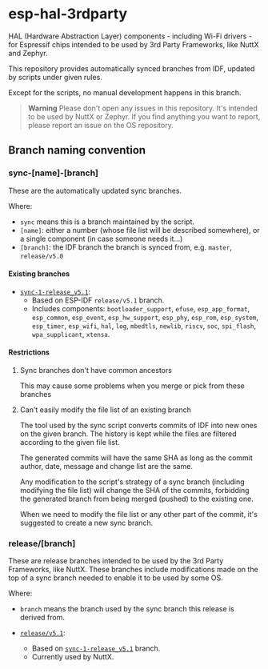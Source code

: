 # esp-hal-3rdparty

HAL (Hardware Abstraction Layer) components - including Wi-Fi drivers - for Espressif chips intended to be used by 3rd Party Frameworks, like NuttX and Zephyr.

This repository provides automatically synced branches from IDF, updated by scripts under given rules.

Except for the scripts, no manual development happens in this branch.

> **Warning**
> Please don't open any issues in this repository. It's intended to be used by NuttX or Zephyr.
> If you find anything you want to report, please report an issue on the OS repository.

## Branch naming convention

### sync-[name]-[branch]

These are the automatically updated sync branches.

Where:

- `sync` means this is a branch maintained by the script.
- `[name]`: either a number (whose file list will be described somewhere), or a single component (in case someone needs it...)
- `[branch]`: the IDF branch the branch is synced from, e.g. `master`, `release/v5.0`

#### Existing branches

- [`sync-1-release_v5.1`](../../tree/sync-1-release_v5.1):
    - Based on ESP-IDF `release/v5.1` branch.
    - Includes components: `bootloader_support`, `efuse`, `esp_app_format`, `esp_common`,
    `esp_event`, `esp_hw_support`, `esp_phy`, `esp_rom`, `esp_system`, `esp_timer`, `esp_wifi`,
    `hal`, `log`, `mbedtls`, `newlib`, `riscv`, `soc`, `spi_flash`, `wpa_supplicant`, `xtensa`.

#### Restrictions

1. Sync branches don't have common ancestors

   This may cause some problems when you merge or pick from these branches

2. Can't easily modify the file list of an existing branch

   The tool used by the sync script converts commits of IDF into new ones on the given branch. The history is kept while the files are filtered according to the given file list.

   The generated commits will have the same SHA as long as the commit author, date, message and change list are the same.

   Any modification to the script's strategy of a sync branch (including modifying the file list) will change the SHA of the commits, forbidding the generated branch from being merged (pushed) to the existing one.

   When we need to modify the file list or any other part of the commit, it's suggested to create a new sync branch.

### release/[branch]

These are release branches intended to be used by the 3rd Party Frameworks, like NuttX. These branches include modifications made on the top of a sync branch needed to enable it to be used by some OS.

Where:
- `branch` means the branch used by the sync branch this release is derived from.

- [`release/v5.1`](../../tree/release/v5.1):
    - Based on [`sync-1-release_v5.1`](../../tree/sync-1-release_v5.1) branch.
    - Currently used by NuttX.
